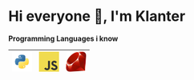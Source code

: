 # Hi everyone :wave:, I'm Klanter


**Programming Languages i know**

<img title="Python" alt="Python" width="40px" src="https://raw.githubusercontent.com/github/explore/master/topics/python/python.png" />|<img alt="JS" title="JavaScript" width="40px" src="https://raw.githubusercontent.com/github/explore/master/topics/javascript/javascript.png">|<img title="ruby" alt="ruby" width="40px" src="https://raw.githubusercontent.com/github/explore/master/topics/ruby/ruby.png">
|--|--|--|



